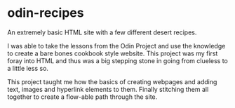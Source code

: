 # odin-recipes

An extremely basic HTML site with a few different desert recipes.

I was able to take the lessons from the Odin Project and use the knowledge to create a bare bones cookbook style website. This project was my first foray into HTML and thus was a big stepping stone in going from clueless to a little less so. 

This project taught me how the basics of creating webpages and adding text, images and hyperlink elements to them. Finally stitching them all together to create a flow-able path through the site.
